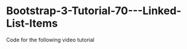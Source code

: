 Bootstrap-3-Tutorial-70---Linked-List-Items
===========================================

Code for the following video tutorial 
